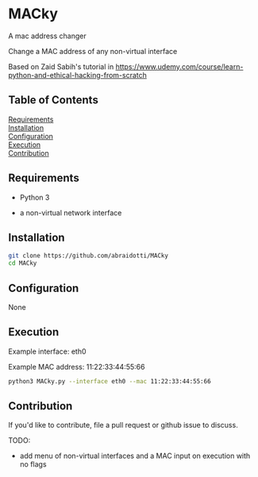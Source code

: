 # MACky

A mac address changer

Change a MAC address of any non-virtual interface

Based on Zaid Sabih's tutorial in <https://www.udemy.com/course/learn-python-and-ethical-hacking-from-scratch>

## Table of Contents  
[Requirements](##Requirements)  
[Installation](##Installation)  
[Configuration](##Configuration)  
[Execution](##Execution)  
[Contribution](##Contribution)  

## Requirements

- Python 3

- a non-virtual network interface

## Installation

```bash
git clone https://github.com/abraidotti/MACky
cd MACky
```

## Configuration

None

## Execution

Example interface: eth0

Example MAC address: 11:22:33:44:55:66

```bash
python3 MACky.py --interface eth0 --mac 11:22:33:44:55:66
```

## Contribution

If you'd like to contribute, file a pull request or github issue to discuss.

TODO:

- add menu of non-virtual interfaces and a MAC input on execution with no flags